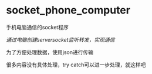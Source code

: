 # socket_phone_computer
手机电脑通信的socket程序

*通过电脑创建serversocket监听转发，实现通信*

为了方便处理数据，使用json进行传输

很多内容没有具体处理，try catch可以进一步处理，就这样吧
